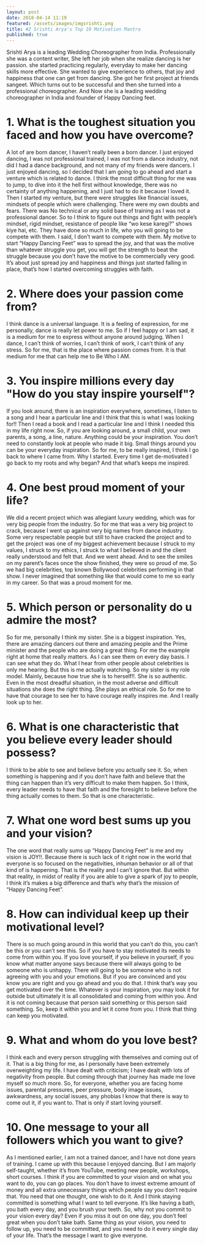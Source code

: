 ```yaml
---
layout: post
date: 2018-04-14 11:19
featured: /assets/images/imgsrishti.png
title: #2 Srishti Arya's Top 10 Motivation Mantra
published: true
---
```


<p>Srishti Arya is a leading Wedding Choreographer from India. Professionally she was a content writer, She left her job when she realize dancing is her passion. she started practicing regularly, everyday to make her dancing skills more effective. She wanted to give experience to others, that joy and happiness that one can get from dancing. She got her first project at friends sangeet. Which turns out to be successful and then she turned into a professional choreographer. And Now she is a leading wedding choreographer in India and founder of Happy Dancing feet. </p>

<!--more-->

<h1>1. What is the toughest situation you faced and how you have overcome?</h1>
<p>A lot of are born dancer, I haven’t really been a born dancer. I just enjoyed dancing, I was not professional trained, I was not from a dance industry, not did I had a dance background, and not many of my friends were dancers. I just enjoyed dancing, so I decided that I am going to go ahead and start a venture which is related to dance. I think the most difficult thing for me was to jump, to dive into it the hell first without knowledge, there was no certainty of anything happening, and I just had to do it because I loved it. Then I started my venture, but there were struggles like financial issues, mindsets of people which were challenging. There were my own doubts and fears. There was No technical or any solid base of training as I was not a professional dancer. So to I think to figure out things and fight with people’s mindset, rigid mindset, resistance of people like “wo kese karegi?” shows kiye hai, etc. They have done so much in life, who you will going to be compete with them. I said, I don’t want to compete with them. My motive to start “Happy Dancing Feet” was to spread the joy, and that was the motive than whatever struggle you get, you will get the strength to beat the struggle because you don’t have the motive to be commercially very good. It’s about just spread joy and happiness and things just started falling in place, that’s how I started overcoming struggles with faith. </p>

<h1>2. Where does your passion come from?</h1>
<p>I think dance is a universal language. It is a feeling of expression, for me personally, dance is really let power to me. So if I feel happy or I am sad, it is a medium for me to express without anyone around judging. When I dance, I can’t think of worries, I can’t think of work, I can’t think of any stress. So for me, that is the place where passion comes from. It is that medium for me that can help me to Be Who I AM.</p>

<h1>3. You inspire millions every day "How do you stay inspire yourself"?</h1>
<p>If you look around, there is an inspiration everywhere, sometimes, I listen to a song and I hear a particular line and I think that this is what I was looking for!! Then I read a book and I read a particular line and I think I needed this in my life right now. So, if you are looking around, a small child, your own parents, a song, a line, nature. Anything could be your inspiration. You don’t need to constantly look at people who made it big. Small things around you can be your everyday inspiration. So for me, to be really inspired, I think I go back to where I came from. Why I started.  Every time I get de-motivated I go back to my roots and why began? And that what’s keeps me inspired. </p>

<h1>4. One best proud moment of your life?</h1>
<p>We did a recent project which was allegiant luxury wedding, which was for very big people from the industry. So for me that was a very big project to crack, because I went up against very big names from dance industry. Some very respectable people but still to have cracked the project and to get the project was one of my biggest achievement because I struck to my values, I struck to my ethics, I struck to what I believed in and the client really understood and felt that. And we went ahead. And to see the smiles on my parent’s faces once the show finished, they were so proud of me. So we had big celebrities, top known Bollywood celebrities performing in that show. I never imagined that something like that would come to me so early in my career. So that was a proud moment for me. <p>

<h1>5. Which person or personality do u admire the most?</h1>
<p>So for me, personally I think my sister. She is a biggest inspiration. Yes, there are amazing dancers out there and amazing people and the Prime minister and the people who are doing a great thing. For me the example right at home that really matters. As I can see them on every day basis. I can see what they do. What I hear from other people about celebrities is only me hearing. But this is me actually watching. So my sister is my role model. Mainly, because how true she is to herself!!. She is so authentic. Even in the most dreadful situation, in the most adverse and difficult situations she does the right thing. She plays an ethical role. So for me to have that courage to see her to have courage really inspires me. And I really look up to her. </p>

<h1>6. What is one characteristic that you believe every leader should possess?</h1>
<p>I think to be able to see and believe before you actually see it. So, when something is happening and if you don’t have faith and believe that the thing can happen than it’s very difficult to make them happen. So I think, every leader needs to have that faith and the foresight to believe before the thing actually comes to them. So that is one characteristic.</p>

<h1>7. What one word best sums up you and your vision?</h1>
<p>The one word that really sums up “Happy Dancing Feet” is me and my vision is JOY!!.  Because there is such lack of it right now in the world that everyone is so focused on the negativities, inhuman behavior or all of that kind of is happening. That is the reality and I can’t ignore that. But within that reality, in midst of reality if you are able to give a spark of joy to people, I think it’s makes a big difference and that’s why that’s the mission of “Happy Dancing Feet”.</p>

<h1>8. How can individual keep up their motivational level?</h1>
<p>There is so much going around in this world that you can’t do this, you can’t be this or you can’t see this. So if you have to stay motivated its needs to come from within you. If you love yourself, if you believe in yourself, if you know what matter anyone says because there will always going to be someone who is unhappy. There will going to be someone who is not agreeing with you and your emotions. But if you are convinced and you know you are right and you go ahead and you do that. I think that’s way you get motivated over the time. Whatever is your inspiration, you may look it for outside but ultimately it is all consolidated and coming from within you. And it is not coming because that person said something or this person said something. So, keep it within you and let it come from you. I think that thing can keep you motivated.</p>

<h1>9. What and whom do you love best?</h1>
<p>I think each and every person struggling with themselves and coming out of it. That is a big thing for me, as I personally have been extremely overweighting my life. I have dealt with criticism; I have dealt with lots of negativity from people. But coming through that journey has made me love myself so much more. So, for everyone, whether you are facing home issues, parental pressures, peer pressure, body image issues, awkwardness, any social issues, any phobias I know that there is way to come out it, if you want to. That is only if start loving yourself. </p>

<h1>10. One message to your all followers which you want to give?</h1>
<p>As I mentioned earlier, I am not a trained dancer, and I have not done years of training. I came up with this because I enjoyed dancing. But I am majorly self-taught, whether it’s from YouTube, meeting new people, workshops, short courses. I think if you are committed to your vision and on what you want to do, you can go places. You don’t have to invest extreme amount of money and all extra unnecessary things which people say you don’t require that. You need that one thought, one wish to do it. And I think staying committed is something what I want to tell everyone. It’s like having a bath, you bath every day, and you brush your teeth. So, why not you commit to your vision every day?  Even if you miss it out on one day, you don’t feel great when you don’t take bath. Same thing as your vision, you need to follow up, you need to be committed, and you need to do it every single day of your life. That’s the message I want to give everyone. </p>



